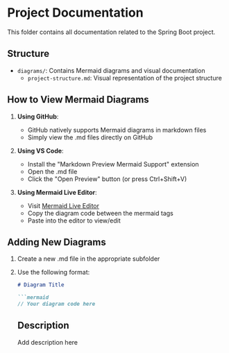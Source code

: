 # Project Documentation

This folder contains all documentation related to the Spring Boot project.

## Structure

- `diagrams/`: Contains Mermaid diagrams and visual documentation
  - `project-structure.md`: Visual representation of the project structure
  
## How to View Mermaid Diagrams

1. **Using GitHub**: 
   - GitHub natively supports Mermaid diagrams in markdown files
   - Simply view the .md files directly on GitHub

2. **Using VS Code**:
   - Install the "Markdown Preview Mermaid Support" extension
   - Open the .md file
   - Click the "Open Preview" button (or press Ctrl+Shift+V)

3. **Using Mermaid Live Editor**:
   - Visit [Mermaid Live Editor](https://mermaid.live)
   - Copy the diagram code between the mermaid tags
   - Paste into the editor to view/edit

## Adding New Diagrams

1. Create a new .md file in the appropriate subfolder
2. Use the following format:
   ```markdown
   # Diagram Title

   ```mermaid
   // Your diagram code here
   ```

   ## Description
   Add description here
   ``` 